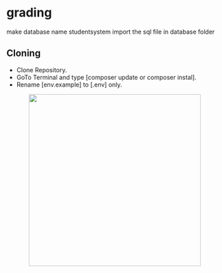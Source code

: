 # grading

make database name studentsystem import the sql file in database folder

## Cloning 

* Clone Repository.
* GoTo Terminal and type [composer update or composer instal].
* Rename [env.example] to [.env] only.
<p align="center"><a href="https://laravel.com" target="_blank"><img src="https://encrypted-tbn0.gstatic.com/images?q=tbn:ANd9GcRGDmBW-naWs5StwH8IsI0kbOuWy8ZyFQ2gSg&usqp=CAU" width="400"></a></p>

